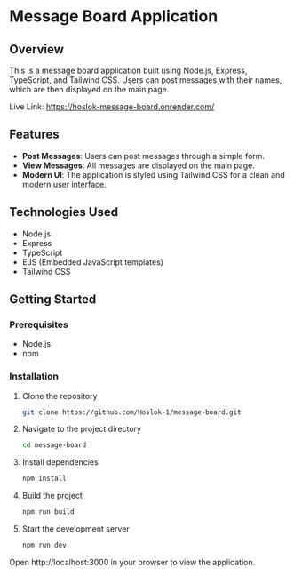 # Message Board Application

## Overview

This is a message board application built using Node.js, Express, TypeScript, and Tailwind CSS. Users can post messages with their names, which are then displayed on the main page.

Live Link: https://hoslok-message-board.onrender.com/

## Features

- **Post Messages**: Users can post messages through a simple form.
- **View Messages**: All messages are displayed on the main page.
- **Modern UI**: The application is styled using Tailwind CSS for a clean and modern user interface.

## Technologies Used

- Node.js
- Express
- TypeScript
- EJS (Embedded JavaScript templates)
- Tailwind CSS

## Getting Started

### Prerequisites

- Node.js
- npm

### Installation

1. Clone the repository
   ```bash
   git clone https://github.com/Hoslok-1/message-board.git

   ```
2. Navigate to the project directory
   ```bash
   cd message-board

   ```
3. Install dependencies
   ```bash
   npm install

   ```
4. Build the project
   ```bash
   npm run build

   ``` 
5. Start the development server
   ```bash
   npm run dev

   ``` 
Open http://localhost:3000 in your browser to view the application.
